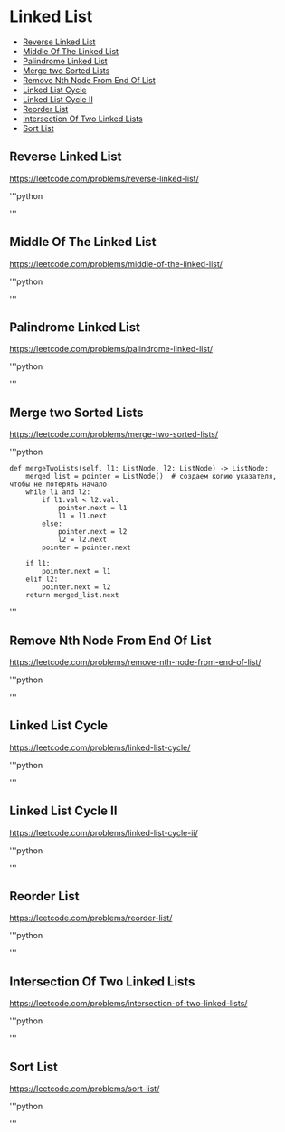 # Linked List

+ [Reverse Linked List](#reverse-linked-list)
+ [Middle Of The Linked List](#middle-of-the-linked-list)
+ [Palindrome Linked List](#palindrome-linked-list)
+ [Merge two Sorted Lists](#merge-two-sorted-lists)
+ [Remove Nth Node From End Of List](#remove-nth-node-from-end-of-list)
+ [Linked List Cycle](#linked-list-cycle)
+ [Linked List Cycle II](#linked-list-cycle-ii)
+ [Reorder List](#reorder-list)
+ [Intersection Of Two Linked Lists](#intersection-of-two-linked-lists)
+ [Sort List](#sort-list)

## Reverse Linked List

https://leetcode.com/problems/reverse-linked-list/

'''python

'''

## Middle Of The Linked List

https://leetcode.com/problems/middle-of-the-linked-list/

'''python

'''

## Palindrome Linked List

https://leetcode.com/problems/palindrome-linked-list/

'''python

'''

## Merge two Sorted Lists

https://leetcode.com/problems/merge-two-sorted-lists/

'''python

    def mergeTwoLists(self, l1: ListNode, l2: ListNode) -> ListNode:
        merged_list = pointer = ListNode()  # создаем копию указателя, чтобы не потерять начало
        while l1 and l2:
            if l1.val < l2.val:
                pointer.next = l1
                l1 = l1.next
            else:
                pointer.next = l2
                l2 = l2.next
            pointer = pointer.next

        if l1:
            pointer.next = l1
        elif l2:
            pointer.next = l2
        return merged_list.next
        
'''

## Remove Nth Node From End Of List

https://leetcode.com/problems/remove-nth-node-from-end-of-list/

'''python

'''

## Linked List Cycle

https://leetcode.com/problems/linked-list-cycle/

'''python

'''

## Linked List Cycle II

https://leetcode.com/problems/linked-list-cycle-ii/

'''python

'''

## Reorder List

https://leetcode.com/problems/reorder-list/

'''python

'''

## Intersection Of Two Linked Lists

https://leetcode.com/problems/intersection-of-two-linked-lists/

'''python

'''

## Sort List

https://leetcode.com/problems/sort-list/

'''python

'''
